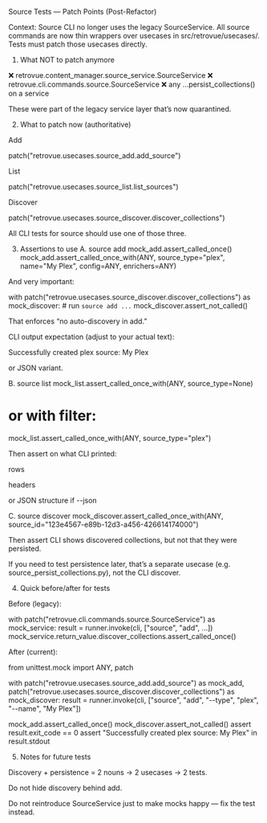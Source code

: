 Source Tests — Patch Points (Post-Refactor)

Context: Source CLI no longer uses the legacy SourceService. All source commands are now thin wrappers over usecases in src/retrovue/usecases/. Tests must patch those usecases directly.

1. What NOT to patch anymore

❌ retrovue.content_manager.source_service.SourceService
❌ retrovue.cli.commands.source.SourceService
❌ any ...persist_collections() on a service

These were part of the legacy service layer that’s now quarantined.

2. What to patch now (authoritative)

Add

patch("retrovue.usecases.source_add.add_source")

List

patch("retrovue.usecases.source_list.list_sources")

Discover

patch("retrovue.usecases.source_discover.discover_collections")

All CLI tests for source should use one of those three.

3. Assertions to use
   A. source add
   mock_add.assert_called_once()
   mock_add.assert_called_once_with(ANY, source_type="plex", name="My Plex", config=ANY, enrichers=ANY)

And very important:

with patch("retrovue.usecases.source_discover.discover_collections") as mock_discover: # run `source add ...`
mock_discover.assert_not_called()

That enforces “no auto-discovery in add.”

CLI output expectation (adjust to your actual text):

Successfully created plex source: My Plex

or JSON variant.

B. source list
mock_list.assert_called_once_with(ANY, source_type=None)

# or with filter:

mock_list.assert_called_once_with(ANY, source_type="plex")

Then assert on what CLI printed:

rows

headers

or JSON structure if --json

C. source discover
mock_discover.assert_called_once_with(ANY, source_id="123e4567-e89b-12d3-a456-426614174000")

Then assert CLI shows discovered collections, but not that they were persisted.

If you need to test persistence later, that’s a separate usecase (e.g. source_persist_collections.py), not the CLI discover.

4. Quick before/after for tests

Before (legacy):

with patch("retrovue.cli.commands.source.SourceService") as mock_service:
result = runner.invoke(cli, ["source", "add", ...])
mock_service.return_value.discover_collections.assert_called_once()

After (current):

from unittest.mock import ANY, patch

with patch("retrovue.usecases.source_add.add_source") as mock_add, \
 patch("retrovue.usecases.source_discover.discover_collections") as mock_discover:
result = runner.invoke(cli, ["source", "add", "--type", "plex", "--name", "My Plex"])

mock_add.assert_called_once()
mock_discover.assert_not_called()
assert result.exit_code == 0
assert "Successfully created plex source: My Plex" in result.stdout

5. Notes for future tests

Discovery + persistence = 2 nouns → 2 usecases → 2 tests.

Do not hide discovery behind add.

Do not reintroduce SourceService just to make mocks happy — fix the test instead.
